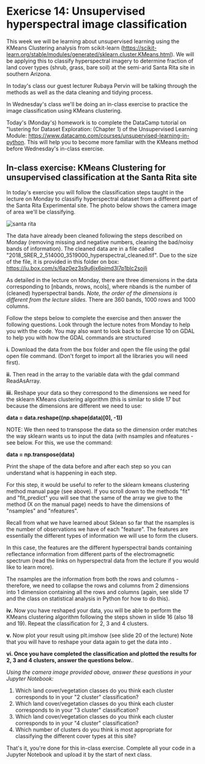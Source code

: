 # Exericse 14: Unsupervised hyperspectral image classification

This week we will be learning about unsupervised learning using the KMeans Clustering analysis from scikit-learn (https://scikit-learn.org/stable/modules/generated/sklearn.cluster.KMeans.html). We will be applying this to classify hyperspectral imagery to determine fraction of land cover types (shrub, grass, bare soil) at the semi-arid Santa Rita site in southern Arizona.

In today's class our guest lecturer Rubaya Pervin will be talking through the methods as well as the data cleaning and tidying process.

In Wednesday's class we'll be doing an in-class exercise to practice the image classification using KMeans clustering.

Today's (Monday's) homework is to complete the DataCamp tutorial on "lustering for Dataset Exploration: (Chapter 1) of the Unsupervised Learning Module: https://www.datacamp.com/courses/unsupervised-learning-in-python. This will help you to become more familiar with the KMeans method before Wednesday's in-class exercise.

## In-class exercise: KMeans Clustering for unsupervised classification at the Santa Rita site

In today's exercise you will follow the classification steps taught in the lecture on Monday to classifiy hyperspectral dataset from a different part of the Santa Rita Experimental site. The photo below shows the camera image of area we'll be classifying.

![santa rita](2018_SRER_2_514000_3519000_image.png)

The data have already been cleaned following the steps described on Monday (removing missing and negative numbers, cleaning the bad/noisy bands of information). The cleaned data are in a file called "2018_SRER_2_514000_3519000_hyperspectral_cleaned.tif". Due to the size of the file, it is provided in this folder on box: https://iu.box.com/s/6az0ez3s9u6jx6pimd3l7p1blc2sojli

As detailed in the lecture on Monday, there are three dimensions in the data corresponding to [nbands, nrows, ncols], where nbands is the number of (cleaned) hyperspectral bands. *Note, the order of the dimensions is different from the lecture slides.* There are 360 bands, 1000 rows and 1000 columns.

Follow the steps below to complete the exercise and then answer the following questions. Look through the lecture notes from Monday to help you with the code. You may also want to look back to Exercise 10 on GDAL to help you with how the GDAL commands are structured

**i.** Download the data from the box folder and open the file using the gdal open file command. (Don't forget to import all the libraries you will need first).

**ii.** Then read in the array to the variable data with the gdal command ReadAsArray. 

**iii.** Reshape your data so they correspond to the dimensions we need for the sklearn KMeans clustering algorithm (this is similar to slide 17 but because the dimensions are different we need to use:

**data = data.reshape((np.shape(data)[0], -1))**

NOTE: We then need to transpose the data so the dimension order matches the way sklearn wants us to input the data (with nsamples and nfeatures - see below. For this, we use the command:

**data = np.transpose(data)**

Print the shape of the data before and after each step so you can understand what is happening in each step. 

For this step, it would be useful to refer to the sklearn kmeans clustering method manual page (see above). If you scroll down to the methods "fit" and "fit_predict" you will see that the same of the array we give to the method (X on the manual page) needs to have the dimensions of "nsamples" and "nfeatures". 

Recall from what we have learned about Sklean so far that the nsamples is the number of observations we have of each "feature". The features are essentially the different types of information we will use to form the clusers.  

In this case, the features are the different hyperspectral bands containing reflectance information from different parts of the electromagnetic spectrum (read the links on hyperspectral data from the lecture if you would like to learn more).  

The nsamples are the information from both the rows and columns - therefore, we need to collapse the rows and columns from 2 dimensions into 1 dimension containing all the rows and columns (again, see slide 17 and the class on statistical analysis in Python for how to do this).  

**iv.** Now you have reshaped your data, you will be able to perform the KMeans clustering algorithm following the steps shown in slide 16 (also 18 and 19). Repeat the classification for 2, 3 and 4 clusters.  

**v.** Now plot your result using plt.imshow (see slide 20 of the lecture) Note that you will have to reshape your data again to get the data into .  

**vi. Once you have completed the classification and plotted the results for 2, 3 and 4 clusters, answer the questions below.**. 


*Using the camera image provided above, answer these questions in your Jupyter Notebook:*
1. Which land cover/vegetation classes do you think each cluster corresponds to in your "2 cluster" classification?
2. Which land cover/vegetation classes do you think each cluster corresponds to in your "3 cluster" classification?
3. Which land cover/vegetation classes do you think each cluster corresponds to in your "4 cluster" classification?
4. Which number of clusters do you think is most appropriate for classifying the different cover types at this site?


That's it, you're done for this in-class exercise. Complete all your code in a Jupyter Notebook and upload it by the start of next class.

